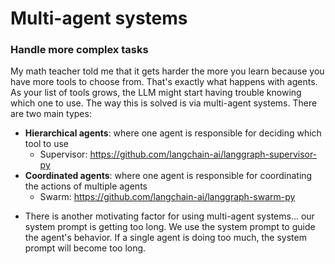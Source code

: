
# Multi-agent systems
### Handle more complex tasks

My math teacher told me that it gets harder the more you learn because you have more tools to choose from. That's exactly what happens with agents.
As your list of tools grows, the LLM might start having trouble knowing which one to use.
The way this is solved is via multi-agent systems. There are two main types:
- **Hierarchical agents**: where one agent is responsible for deciding which tool to use
  - Supervisor: https://github.com/langchain-ai/langgraph-supervisor-py
- **Coordinated agents**: where one agent is responsible for coordinating the actions of multiple agents
  - Swarm: https://github.com/langchain-ai/langgraph-swarm-py

* There is another motivating factor for using multi-agent systems... our system prompt is getting too long. We use the system prompt to guide the agent's behavior. If a single agent is doing too much, the system prompt will become too long.
